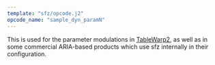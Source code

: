 ```yaml
---
template: "sfz/opcode.j2"
opcode_name: "sample_dyn_paramN"
---
```


This is used for the parameter modulations in [TableWarp2], as well as in some commercial ARIA-based products which use sfz internally in their configuration.

[TableWarp2]:                ../misc/tablewarp2.md
